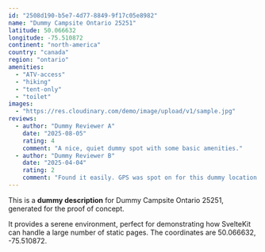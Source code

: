 ```yaml
---
id: "2508d190-b5e7-4d77-8849-9f17c05e8982"
name: "Dummy Campsite Ontario 25251"
latitude: 50.066632
longitude: -75.510872
continent: "north-america"
country: "canada"
region: "ontario"
amenities:
  - "ATV-access"
  - "hiking"
  - "tent-only"
  - "toilet"
images:
  - "https://res.cloudinary.com/demo/image/upload/v1/sample.jpg"
reviews:
  - author: "Dummy Reviewer A"
    date: "2025-08-05"
    rating: 4
    comment: "A nice, quiet dummy spot with some basic amenities."
  - author: "Dummy Reviewer B"
    date: "2025-04-04"
    rating: 2
    comment: "Found it easily. GPS was spot on for this dummy location."
---
```


This is a **dummy description** for Dummy Campsite Ontario 25251, generated for the proof of concept.

It provides a serene environment, perfect for demonstrating how SvelteKit can handle a large number of static pages. The coordinates are 50.066632, -75.510872.
